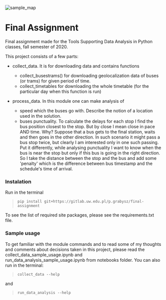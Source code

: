 ![sample_map](/uploads/d53ee890a762aa5905f2ae84f6733bf4/sample_map.png)

# Final Assignment 

Final assignment made for the Tools Supporting Data Analysis in Python classes, fall semester of 2020.

This project consists of a few parts:

* collect_data. It is for downloading data and contains functions
    + collect_busestrams() for downloading geolocalization data of buses (or trams) for given period of time.
    + collect_timetables for downloading the whole timetable (for the particular day when this function is run)


* process_data. In this module one can make analysis of
    + speed which the buses go with. Describe the notion of a location used in the solution.
    + buses punctuality. To calculate the delays for each stop I find the bus position closest to the stop. But by close I mean close in pace AND time. Why? Suppose that a bus gets to the final station, waits and then goes in the other direction. In such scenario it might pass a bus stop twice, but clearly I am interested only in one such passing. Put it differently, while analysing punctuality I want to know when the bus is near the stop but only if this bus is going in the right direction. So I take the distance between the stop and the bus and add some 'penalty' which is the difference between bus timestamp and the schedule's time of arrival.

### Instalation

Run in the terminal

> `pip install git+https://gitlab.uw.edu.pl/p.grabysz/final-assignment`

To see the list of required site packages, please see the requirements.txt file.

### Sample usage

To get familiar with the module commands and to read some of my thoughts and comments about decisions taken in this project, please read the collect_data_sample_usage.ipynb and run_data_analysis_sample_usage.ipynb from notebooks folder. You can also run in the terminal:

> `collect_data --help`

and 

> `run_data_analysis --help`
